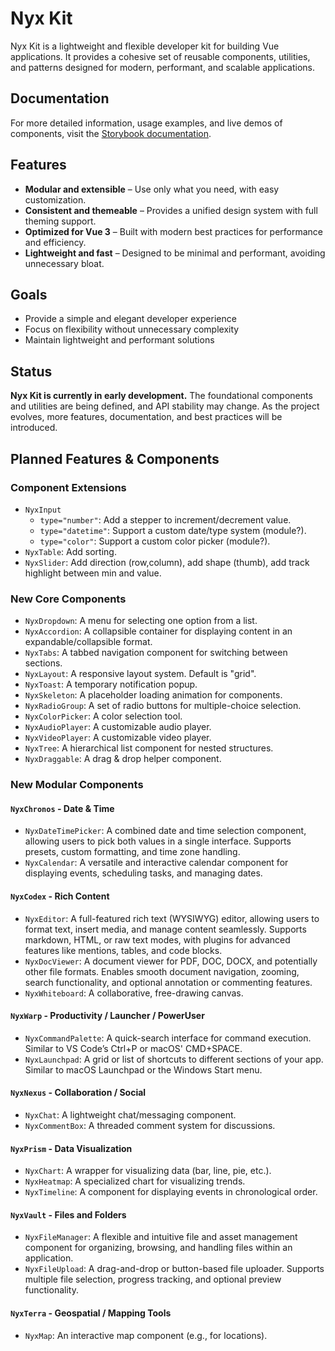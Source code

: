 # Nyx Kit
Nyx Kit is a lightweight and flexible developer kit for building Vue applications. It provides a cohesive set of reusable components, utilities, and patterns designed for modern, performant, and scalable applications.

## Documentation
For more detailed information, usage examples, and live demos of components, visit the [Storybook documentation](https://nyxkit.github.io/nyx-kit).

## Features
- **Modular and extensible** – Use only what you need, with easy customization.
- **Consistent and themeable** – Provides a unified design system with full theming support.
- **Optimized for Vue 3** – Built with modern best practices for performance and efficiency.
- **Lightweight and fast** – Designed to be minimal and performant, avoiding unnecessary bloat.

## Goals
- Provide a simple and elegant developer experience
- Focus on flexibility without unnecessary complexity
- Maintain lightweight and performant solutions

## Status
**Nyx Kit is currently in early development.** The foundational components and utilities are being defined, and API stability may change. As the project evolves, more features, documentation, and best practices will be introduced.

## Planned Features & Components

### Component Extensions
- `NyxInput`
  - `type="number"`: Add a stepper to increment/decrement value.
  - `type="datetime"`: Support a custom date/type system (module?).
  - `type="color"`: Support a custom color picker (module?).
- `NyxTable`: Add sorting.
- `NyxSlider`: Add direction (row,column), add shape (thumb), add track highlight between min and value.

### New Core Components
- `NyxDropdown`: A menu for selecting one option from a list.
- `NyxAccordion`: A collapsible container for displaying content in an expandable/collapsible format.
- `NyxTabs`: A tabbed navigation component for switching between sections.
- `NyxLayout`: A responsive layout system. Default is "grid".
- `NyxToast`: A temporary notification popup.
- `NyxSkeleton`: A placeholder loading animation for components.
- `NyxRadioGroup`: A set of radio buttons for multiple-choice selection.
- `NyxColorPicker`: A color selection tool.
- `NyxAudioPlayer`: A customizable audio player.
- `NyxVideoPlayer`: A customizable video player.
- `NyxTree`: A hierarchical list component for nested structures.
- `NyxDraggable`: A drag & drop helper component.

### New Modular Components
#### `NyxChronos` - Date & Time
- `NyxDateTimePicker`: A combined date and time selection component, allowing users to pick both values in a single interface. Supports presets, custom formatting, and time zone handling.
- `NyxCalendar`: A versatile and interactive calendar component for displaying events, scheduling tasks, and managing dates.

#### `NyxCodex` - Rich Content
- `NyxEditor`: A full-featured rich text (WYSIWYG) editor, allowing users to format text, insert media, and manage content seamlessly. Supports markdown, HTML, or raw text modes, with plugins for advanced features like mentions, tables, and code blocks.
- `NyxDocViewer`: A document viewer for PDF, DOC, DOCX, and potentially other file formats. Enables smooth document navigation, zooming, search functionality, and optional annotation or commenting features.
- `NyxWhiteboard`: A collaborative, free-drawing canvas.

#### `NyxWarp` - Productivity / Launcher / PowerUser
- `NyxCommandPalette`: A quick-search interface for command execution. Similar to VS Code’s Ctrl+P or macOS' CMD+SPACE.
- `NyxLaunchpad`: A grid or list of shortcuts to different sections of your app. Similar to macOS Launchpad or the Windows Start menu.

#### `NyxNexus` - Collaboration / Social
- `NyxChat`: A lightweight chat/messaging component.
- `NyxCommentBox`: A threaded comment system for discussions.

#### `NyxPrism` - Data Visualization
- `NyxChart`: A wrapper for visualizing data (bar, line, pie, etc.).
- `NyxHeatmap`: A specialized chart for visualizing trends.
- `NyxTimeline`: A component for displaying events in chronological order.

#### `NyxVault` - Files and Folders
- `NyxFileManager`: A flexible and intuitive file and asset management component for organizing, browsing, and handling files within an application.
- `NyxFileUpload`: A drag-and-drop or button-based file uploader. Supports multiple file selection, progress tracking, and optional preview functionality.

#### `NyxTerra` - Geospatial / Mapping Tools
- `NyxMap`: An interactive map component (e.g., for locations).
